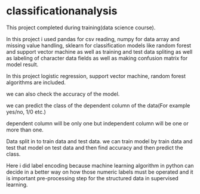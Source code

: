 # classificationanalysis

This project completed during training(data science course).

In this project i used pandas for csv reading, numpy for data array and missing value handling, sklearn for classification models like random forest and support vector machine as
 well as training and test data spliting as well as labeling of character data fields as well as making confusion matrix for model result.
 
In this project logistic regression, support vector machine, random forest algorithms are included.

we can also check the accuracy of the model.

we can predict the class of the dependent column of the data(For example yes/no, 1/0 etc.)

dependent column will be only one but independent column will be one or more than one.

Data split in to train data and test data. we can train model by train data and test that model on test data and then find accuracy and then predict the class.

Here i did label encoding because machine learning algorithm in python can decide in a better way on how those numeric labels must be operated and it is important pre-processing
step for the structured data in supervised learning.
